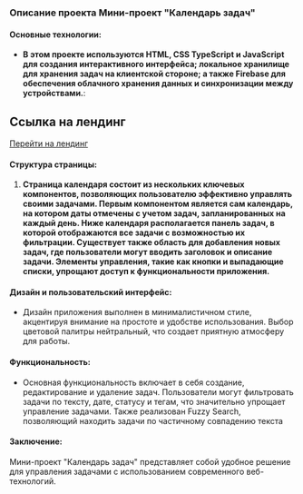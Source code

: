 ### Описание проекта Мини-проект "Календарь задач"

#### Основные технологии:

- **В этом проекте используются HTML, CSS TypeScript и JavaScript для создания интерактивного интерфейса; локальное хранилище для хранения задач на клиентской стороне; а также Firebase для обеспечения облачного хранения данных и синхронизации между устройствами.**:

## Ссылка на лендинг

[Перейти на лендинг](https://v-kozintsev.github.io/Task_Calendar/)

#### Структура страницы:

1. **Страница календаря состоит из нескольких ключевых компонентов, позволяющих пользователю эффективно управлять своими задачами. Первым компонентом является сам календарь, на котором даты отмечены с учетом задач, запланированных на каждый день. Ниже календаря располагается панель задач, в которой отображаются все задачи с возможностью их фильтрации. Существует также область для добавления новых задач, где пользователи могут вводить заголовок и описание задачи. Элементы управления, такие как кнопки и выпадающие списки, упрощают доступ к функциональности приложения.**

#### Дизайн и пользовательский интерфейс:

- Дизайн приложения выполнен в минималистичном стиле, акцентируя внимание на простоте и удобстве использования. Выбор цветовой палитры нейтральный, что создает приятную атмосферу для работы.

#### Функциональность:

- Основная функциональность включает в себя создание, редактирование и удаление задач. Пользователи могут фильтровать задачи по тексту, дате, статусу и тегам, что значительно упрощает управление задачами. Также реализован Fuzzy Search, позволяющий находить задачи по частичному совпадению текста

#### Заключение:

Мини-проект "Календарь задач" представляет собой удобное решение для управления задачами с использованием современного веб-технологий. 
